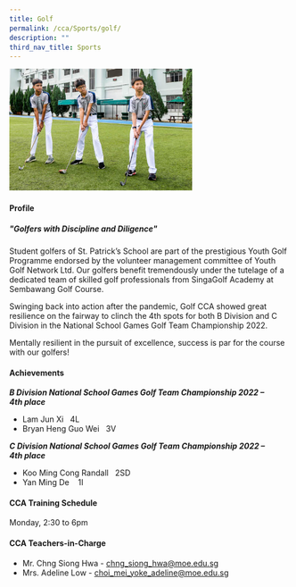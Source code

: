 ```yaml
---
title: Golf
permalink: /cca/Sports/golf/
description: ""
third_nav_title: Sports
---
```

<img src="/images/2022_Migration/Golf-2.jpg" style="width:65%">
		 
#### **Profile**

##### **"Golfers with Discipline and Diligence"**

Student golfers of St. Patrick’s School are part of the prestigious Youth Golf Programme endorsed by the volunteer management committee of Youth Golf Network Ltd. Our golfers benefit tremendously under the tutelage of a dedicated team of skilled golf professionals from SingaGolf Academy at Sembawang Golf Course.

Swinging back into action after the pandemic, Golf CCA showed great resilience on the fairway to clinch the 4th spots for both B Division and C Division in the National School Games Golf Team Championship 2022.

Mentally resilient in the pursuit of excellence, success is par for the course with our golfers!

#### **Achievements**

**_B Division National School Games Golf Team Championship 2022 – 4th&nbsp;place_**

*  Lam Jun Xi &nbsp; 4L
*  Bryan Heng Guo Wei &nbsp; 3V

**_C Division National School Games Golf Team Championship 2022 – 4th&nbsp;place_**

*   Koo Ming Cong Randall&nbsp;&nbsp; 2SD
*   Yan Ming De&nbsp;&nbsp;&nbsp; 1I

#### **CCA Training Schedule**

Monday, 2:30 to 6pm

#### **CCA Teachers-in-Charge**

* Mr. Chng Siong Hwa - [chng_siong_hwa@moe.edu.sg](mailto:chng_siong_hwa@moe.edu.sg)
* Mrs. Adeline Low - [choi_mei_yoke_adeline@moe.edu.sg](mailto:choi_mei_yoke_adeline@moe.edu.sg)